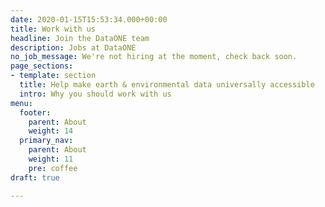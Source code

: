 ```yaml
---
date: 2020-01-15T15:53:34.000+00:00
title: Work with us
headline: Join the DataONE team
description: Jobs at DataONE
no_job_message: We're not hiring at the moment, check back soon.
page_sections:
- template: section
  title: Help make earth & environmental data universally accessible
  intro: Why you should work with us
menu:
  footer:
    parent: About
    weight: 14
  primary_nav:
    parent: About
    weight: 11
    pre: coffee
draft: true

---
```


